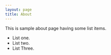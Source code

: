 ```yaml
---
layout: page
title: About
---
```


This is sample about page having some list items.

* List one.
* List two.
* List Three.
